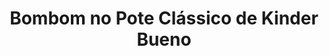 ---
title: Bombom no Pote Clássico de Kinder Bueno
description: 
category: Bombons
subcategory: Pote
flavor: Kinder Bueno
price: 16
---